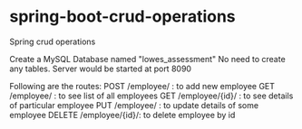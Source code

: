 # spring-boot-crud-operations
Spring crud operations

Create a MySQL Database named "lowes_assessment"
No need to create any tables.
Server would be started at port 8090

Following are the routes:
POST /employee/ : to add new employee
GET /employee/ : to see list of all employees
GET /employee/{id}/ : to see details of particular employee
PUT /employee/ : to update details of some employee
DELETE /employee/{id}/: to delete employee by id

